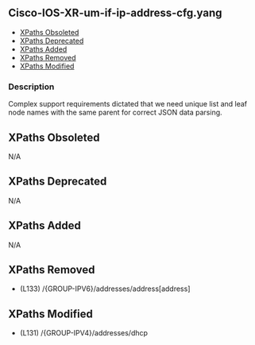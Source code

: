 ## Cisco-IOS-XR-um-if-ip-address-cfg.yang

- [XPaths Obsoleted](#xpaths-obsoleted)
- [XPaths Deprecated](#xpaths-deprecated)
- [XPaths Added](#xpaths-added)
- [XPaths Removed](#xpaths-removed)
- [XPaths Modified](#xpaths-modified)

### Description

Complex support requirements dictated that we need unique list and leaf node names with the same parent for correct JSON data parsing.

## XPaths Obsoleted

N/A

## XPaths Deprecated

N/A

## XPaths Added

N/A

## XPaths Removed

- (L133)	/{GROUP-IPV6}/addresses/address[address]

## XPaths Modified

- (L131)	/{GROUP-IPV4}/addresses/dhcp

